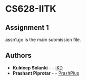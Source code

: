 # CS628-IITK

## Assignment 1

assn1.go is the main submission file.

## Authors

* **Kuldeep Solanki** - - [iKD](https://github.com/kdroadie123)
* **Prashant Piprotar** - - [PrashPlus](https://github.com/prashplus)